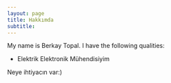 ```yaml
---
layout: page
title: Hakkımda
subtitle:
---
```


My name is Berkay Topal. I have the following qualities:

- Elektrik Elektronik Mühendisiyim


Neye ihtiyacın var:)



